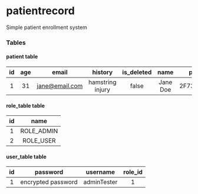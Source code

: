 # patientrecord
Simple patient enrollment system


### Tables
#### patient table

| id | age | email | history | is_deleted | name | patient_no | phone |
| :---: | :---: | :---: | :---: | :---: | :---: | :---: | :---: |
| 1 | 31 | jane@email.com | hamstring injury | false | Jane Doe | 2F73C123E6984 | 09000000000

#### role_table table

| id | name |
| :---: | :---: |
| 1 | ROLE_ADMIN |
| 2 | ROLE_USER |

#### user_table table

| id | password | username | role_id |
| :---: | :---: | :---: | :---: |
| 1 | encrypted password | adminTester | 1 |